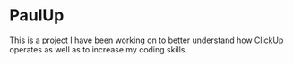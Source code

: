 # PaulUp

This is a project I have been working on to better understand how ClickUp operates as well as to increase my coding skills.

